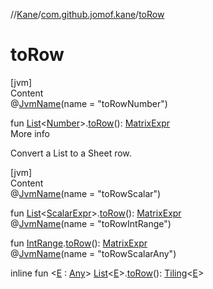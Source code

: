 //[Kane](../index.md)/[com.github.jomof.kane](index.md)/[toRow](to-row.md)



# toRow  
[jvm]  
Content  
@[JvmName](https://kotlinlang.org/api/latest/jvm/stdlib/kotlin.jvm/-jvm-name/index.html)(name = "toRowNumber")  
  
fun [List](https://kotlinlang.org/api/latest/jvm/stdlib/kotlin.collections/-list/index.html)<[Number](https://kotlinlang.org/api/latest/jvm/stdlib/kotlin/-number/index.html)>.[toRow](to-row.md)(): [MatrixExpr](-matrix-expr/index.md)  
More info  


Convert a List<E> to a Sheet row.

  


[jvm]  
Content  
@[JvmName](https://kotlinlang.org/api/latest/jvm/stdlib/kotlin.jvm/-jvm-name/index.html)(name = "toRowScalar")  
  
fun [List](https://kotlinlang.org/api/latest/jvm/stdlib/kotlin.collections/-list/index.html)<[ScalarExpr](-scalar-expr/index.md)>.[toRow](to-row.md)(): [MatrixExpr](-matrix-expr/index.md)  
@[JvmName](https://kotlinlang.org/api/latest/jvm/stdlib/kotlin.jvm/-jvm-name/index.html)(name = "toRowIntRange")  
  
fun [IntRange](https://kotlinlang.org/api/latest/jvm/stdlib/kotlin.ranges/-int-range/index.html).[toRow](to-row.md)(): [MatrixExpr](-matrix-expr/index.md)  
@[JvmName](https://kotlinlang.org/api/latest/jvm/stdlib/kotlin.jvm/-jvm-name/index.html)(name = "toRowScalarAny")  
  
inline fun <[E](to-row.md) : [Any](https://kotlinlang.org/api/latest/jvm/stdlib/kotlin/-any/index.html)> [List](https://kotlinlang.org/api/latest/jvm/stdlib/kotlin.collections/-list/index.html)<[E](to-row.md)>.[toRow](to-row.md)(): [Tiling](../com.github.jomof.kane.impl/-tiling/index.md)<[E](to-row.md)>  



